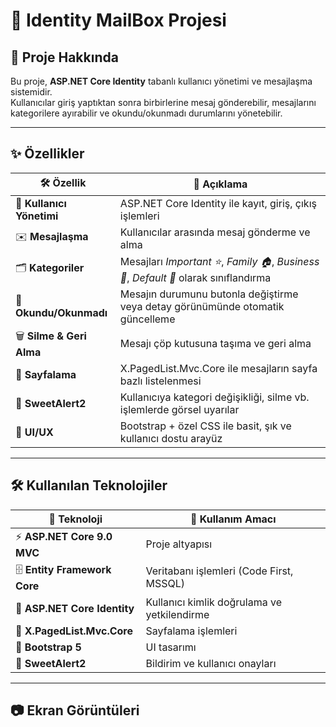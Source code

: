 # 📧 Identity MailBox Projesi

## 🚀 Proje Hakkında  
Bu proje, **ASP.NET Core Identity** tabanlı kullanıcı yönetimi ve mesajlaşma sistemidir.  
Kullanıcılar giriş yaptıktan sonra birbirlerine mesaj gönderebilir, mesajlarını kategorilere ayırabilir ve okundu/okunmadı durumlarını yönetebilir.  

---

## ✨ Özellikler

| 🛠 Özellik | 📖 Açıklama |
|------------|-------------|
| 🔑 **Kullanıcı Yönetimi** | ASP.NET Core Identity ile kayıt, giriş, çıkış işlemleri |
| ✉️ **Mesajlaşma** | Kullanıcılar arasında mesaj gönderme ve alma |
| 🗂 **Kategoriler** | Mesajları *Important ⭐*, *Family 🏠*, *Business 💼*, *Default 📌* olarak sınıflandırma |
| 👀 **Okundu/Okunmadı** | Mesajın durumunu butonla değiştirme veya detay görünümünde otomatik güncelleme |
| 🗑 **Silme & Geri Alma** | Mesajı çöp kutusuna taşıma ve geri alma |
| 📄 **Sayfalama** | X.PagedList.Mvc.Core ile mesajların sayfa bazlı listelenmesi |
| 🔔 **SweetAlert2** | Kullanıcıya kategori değişikliği, silme vb. işlemlerde görsel uyarılar |
| 🎨 **UI/UX** | Bootstrap + özel CSS ile basit, şık ve kullanıcı dostu arayüz |

---

## 🛠 Kullanılan Teknolojiler  

| 🧩 Teknoloji | 🎯 Kullanım Amacı |
|--------------|------------------|
| ⚡ **ASP.NET Core 9.0 MVC** | Proje altyapısı |
| 🗄 **Entity Framework Core** | Veritabanı işlemleri (Code First, MSSQL) |
| 🔐 **ASP.NET Core Identity** | Kullanıcı kimlik doğrulama ve yetkilendirme |
| 📑 **X.PagedList.Mvc.Core** | Sayfalama işlemleri |
| 🎨 **Bootstrap 5** | UI tasarımı |
| 🌈 **SweetAlert2** | Bildirim ve kullanıcı onayları |

---

## 📷 Ekran Görüntüleri 


